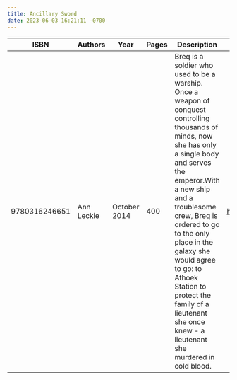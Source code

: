 ```yaml
---
title: Ancillary Sword
date: 2023-06-03 16:21:11 -0700
---
```


| ISBN        | Authors      | Year    | Pages    | Description    | URL   |
| ----------- | ------------ | ------- | -------- | -------------- | ----- |
| 9780316246651  | Ann Leckie| October 2014| 400| Breq is a soldier who used to be a warship. Once a weapon of conquest controlling thousands of minds, now she has only a single body and serves the emperor.With a new ship and a troublesome crew, Breq is ordered to go to the only place in the galaxy she would agree to go: to Athoek Station to protect the family of a lieutenant she once knew - a lieutenant she murdered in cold blood.|https://openlibrary.org/books/OL25631967M/Ancillary_Sword|    